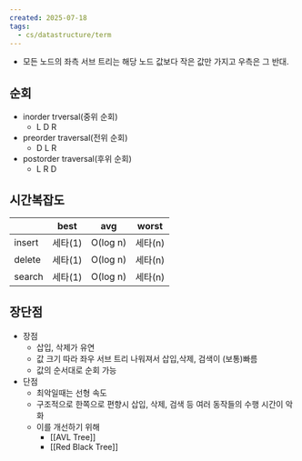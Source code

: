 ```yaml
---
created: 2025-07-18
tags:
  - cs/datastructure/term
---
```

- 모든 노드의 좌측 서브 트리는 해당 노드 값보다 작은 값만 가지고 우측은 그 반대.

## 순회
- inorder trversal(중위 순회)
	- L D R
- preorder traversal(전위 순회)
	- D L R
- postorder traversal(후위 순회)
	- L R D
## 시간복잡도

|        | best  | avg      | worst |
| ------ | ----- | -------- | ----- |
| insert | 세타(1) | O(log n) | 세타(n) |
| delete | 세타(1) | O(log n) | 세타(n) |
| search | 세타(1) | O(log n) | 세타(n) |
## 장단점
- 장점
	- 삽입, 삭제가 유연
	- 값 크기 따라 좌우 서브 트리 나워져서 삽입,삭제, 검색이 (보통)빠름
	- 값의 순서대로 순회 가능
- 단점
	- 최악일때는 선형 속도
	- 구조적으로 한쪽으로 편향시 삽입, 삭제, 검색 등 여러 동작들의 수행 시간이 악화
	- 이를 개선하기 위해
		- [[AVL Tree]]
		- [[Red Black Tree]]